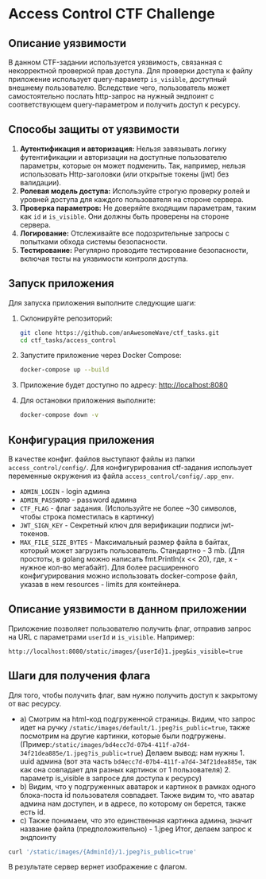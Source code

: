 # Access Control CTF Challenge

## Описание уязвимости
В данном CTF-задании используется уязвимость, связанная с некорректной проверкой прав доступа. Для проверки доступа к файлу
приложение использует query-параметр `is_visible`, доступный внешнему пользователю. Вследствие чего, пользователь
может самостоятельно послать http-запрос на нужный эндпоинт с соответствующем query-параметром и получить доступ к ресурсу.

## Способы защиты от уязвимости
1. **Аутентификация и авторизация:** Нельзя завязывать логику футентификации и авторизации на доступные пользователю параметры, которые он может подменить. Так, например, нельзя использовать Http-заголовки (или открытые токены (jwt) без валидации).
2. **Ролевая модель доступа:** Используйте строгую проверку ролей и уровней доступа для каждого пользователя на стороне сервера.
3. **Проверка параметров:** Не доверяйте входящим параметрам, таким как `id` и `is_visible`. Они должны быть проверены на стороне сервера.
4. **Логирование:** Отслеживайте все подозрительные запросы с попытками обхода системы безопасности.
5. **Тестирование:** Регулярно проводите тестирование безопасности, включая тесты на уязвимости контроля доступа.

## Запуск приложения

Для запуска приложения выполните следующие шаги:

1. Склонируйте репозиторий:
   ```bash
   git clone https://github.com/anAwesomeWave/ctf_tasks.git
   cd ctf_tasks/access_control
   ```

2. Запустите приложение через Docker Compose:
   ```bash
   docker-compose up --build
   ```

3. Приложение будет доступно по адресу: [http://localhost:8080](http://localhost:8080)

4. Для остановки приложения выполните:
   ```bash
   docker-compose down -v
   ```

## Конфигурация приложения
В качестве конфиг. файлов выступают файлы из папки `access_control/config/`. Для конфигурирования ctf-задания
использует переменные окружения из файла `access_control/config/.app_env`.
- `ADMIN_LOGIN` - login админа
- `ADMIN_PASSWORD` - password админа
- `CTF_FLAG` - флаг задания. (Используйте не более ~30 символов, чтобы строка поместилась в картинку)
- `JWT_SIGN_KEY` - Секретный ключ для верификации подписи jwt-токенов.
- `MAX_FILE_SIZE_BYTES` - Максимальный размер файла в байтах, который может загрузить пользователь. Стандартно - 3 mb. (Для простоты, в golang можно написать fmt.Println(x << 20), где, x - нужное кол-во мегабайт).
Для более расширенного конфигурирования можно использовать docker-compose файл, указав в нем resources - limits для контейнера.

## Описание уязвимости в данном приложении
Приложение позволяет пользователю получить флаг, отправив запрос на URL с параметрами `userId` и `is_visible`. Например:

```
http://localhost:8080/static/images/{userId}1.jpeg&is_visible=true
```


## Шаги для получения флага
Для того, чтобы получить флаг, вам нужно получить доступ к закрытому от вас ресурсу.

- a) Смотрим на html-код подгруженной страницы. Видим, что запрос идет на ручку `/static/images/default/1.jpeg?is_public=true`,
также посмотрим на другие картинки, которые были подгружены. (Пример:`/static/images/bd4ecc7d-07b4-411f-a7d4-34f21dea885e/1.jpeg?is_public=true`)
Делаем вывод: нам нужны 1. uuid админа (вот эта часть `bd4ecc7d-07b4-411f-a7d4-34f21dea885e`, так как она совпадает для разных картинок от 1 пользователя) 2. параметр is_visible в запросе для доступа к ресурсу)
- b) Видим, что у подгруженных аватарок и картинок в рамках одного блока-поста id пользователя совпадает. Также 
видим то, что аватар админа нам доступен, и в адресе, по которому он берется, также есть id.
- c) Также понимаем, что это единственная картинка админа, значит название файла (предположительно) - 1.jpeg
Итог, делаем запрос к эндпоинту
```bash
curl '/static/images/{AdminId}/1.jpeg?is_public=true'
```

В результате сервер вернет изображение с флагом.